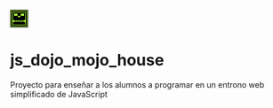 ![Imagen de unas nubes](/IMG/icon.gif)
# js_dojo_mojo_house
Proyecto para enseñar a los alumnos a programar en un entrono web simplificado de JavaScript

